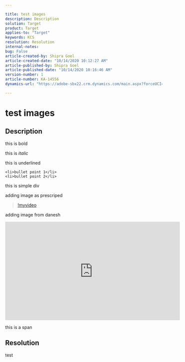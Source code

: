 ```yaml
---

title: test images  
description: Description  
solution: Target  
product: Target  
applies-to: "Target"  
keywords: KCS  
resolution: Resolution  
internal-notes:   
bug: False  
article-created-by: Shipra Goel  
article-created-date: "10/14/2020 10:12:27 AM"  
article-published-by: Shipra Goel  
article-published-date: "10/14/2020 10:16:46 AM"  
version-number: 1  
article-number: KA-14556  
dynamics-url: "https://adobe-sbx22.crm.dynamics.com/main.aspx?forceUCI=1&pagetype=entityrecord&etn=knowledgearticle&id=4c6b98c0-050e-eb11-a813-000d3a102a06"

---
```


# test images

## Description

this is bold

this is *italic*

this is underlined



	<li>bullet point 1</li>
	<li>bullet point 2</li>




this is simple div

adding image as prescriped 

> [!myvideo](https://video.tv.adobe.com/v/18696?quality=9&learn=on)

adding image from danesh

<iframe sandbox="allow-scripts allow-same-origin allow-forms" allowfullscreen="" frameborder="0" height="315" src="https://www.youtube.com/embed/rRM2erhpYPY" width="560"></iframe>

this is a span

## Resolution

test

